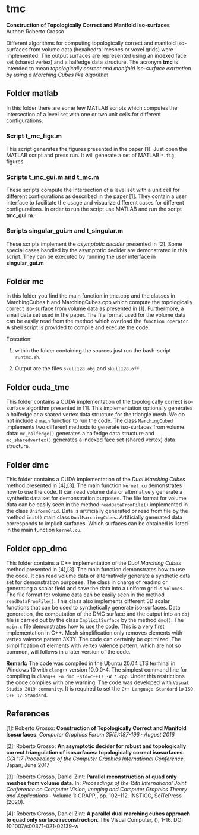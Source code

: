 # tmc

**Construction of Topologically Correct and Manifold Iso-surfaces** \
Author: Roberto Grosso

Different algorithms for computing topologically correct and manifold iso-surfaces from volume data (hexahedral meshes or voxel grids) were implemented. The output surfaces are represented using an indexed face set (shared vertex) and a halfedge data structure. The acronym **tmc** is intended to mean *topologically correct and manifold iso-surface extraction by using a Marching Cubes like algorithm*.

## Folder matlab

In this folder there are some few MATLAB scripts which computes the intersection of a level set with one or two unit cells for different configurations.

### Script t_mc_figs.m

This script generates the figures presented in the paper [1]. Just open the MATLAB script and press run. It will generate a set of  MATLAB `*.fig` figures.

### Scripts t_mc_gui.m and t_mc.m

These scripts compute the intersection of a level set with a unit cell for different configurations as described in the paper [1]. They contain a user interface to facilitate the usage and visualize different cases for different configurations. In order to run the script use MATLAB and run the script **tmc_gui.m**.

### Scripts singular_gui.m and t_singular.m

These scripts implement the *asymptotic decider* presented in [2]. Some special cases handled by the asymptotic decider are demonstrated in this script. They can be executed by running the user interface in **singular_gui.m**

## Folder mc

In this folder you find the main function in tmc.cpp and the classes in MarchingCubes.h and MarchingCubes.cpp which compute the topologically correct iso-surface from volume data as presented in [1]. Furthermore, a small data set used in the paper. The file format used for the volume data can be easily read from the method which overload the `function operator`. A shell script is provided to compile and execute the code.

Execution:  

1) within the folder containing the sources just run the bash-script `runtmc.sh`.

2) Output are the files `skull128.obj` and `skull128.off`.

## Folder cuda_tmc

This folder contains a CUDA implementation of the topologically correct iso-surface algorithm presented in [1]. This implementation optionally generates a halfedge or a shared vertex data structure for the triangle mesh. We do not include a `main` function to run the code. The class `MarchingCubed` implements two different methods to generate iso-surfaces from volume data: `mc_halfedge()` generates a halfedge data structure and `mc_sharedvertex()` generates a indexed face set (shared vertex) data structure.

## Folder dmc

This folder contains a CUDA implementation of the *Dual Marching Cubes* method presented in [4],[3]. The main function
`kernel.cu` demonstrates how to use the code. It can read volume data or alternatively generate a synthetic data set for demonstration purposes. The file format for volume data can be easily seen in the method `readDataFromFile()` implemented in the class `UniformGrid`. Data is artificially generated or read from file by the method `init()` main class `DualMarchingCubes`. Artificially generated
data corresponds to implicit surfaces. Which surfaces can be obtained is listed in the main function `kernel.cu`.

## Folder cpp_dmc

This folder contains a C++ implementation of the *Dual Marching Cubes* method presented in [4],[3]. The main function demonstrates how to use the code. It can read volume data or alternatively generate a synthetic data set for demonstration purposes. The class in charge of reading or generating a scalar field and save the data into a uniform grid is `Volumes`. The file format for volume data can be easily seen in the method `readDataFromFile()`. This class also implements different 3D scalar functions that can be used to synthetically generate iso-surfaces. Data generation, the computation of the DMC surface and the output into an `obj` file is carried out by the class `ImplicitSurface` by the method `dmc()`. The `main.c` file demonstrates how to use the code. This is a very first implementation in C++. Mesh simplification only removes elements with vertex valence pattern 3X3Y. The code can certainly be optimized. The simplification of elements with vertex valence pattern, which are not so common, will follows in a later version of the code.

**Remark:**
The code was compiled in the Ubuntu 20.04 LTS terminal in Windows 10 with `clang++` version 10.0.0-4. The simplest command line for compiling is `clang++ -o dmc -std=c++17 -W *.cpp`. Under this restrictions the code compiles with one warning. The code was developed with `Visual Studio 2019 community`. It is required to set the `C++ Language Standard`  to `ISO C++ 17 Standard`.


## References
[1]: Roberto Grosso: **Construction of Topologically Correct and Manifold Isosurfaces**. *Computer Graphics Forum 35(5):187-196 · August 2016*

[2]: Roberto Grosso: **An asymptotic decider for robust and topologically correct triangulation of isosurfaces: topologically correct isosurfaces**. *CGI '17 Proceedings of the Computer Graphics International Conference*. Japan, June 2017

[3]: Roberto Grosso, Daniel Zint: **Parallel reconstruction of quad only meshes
from volume data**. In: *Proceedings of the 15th International Joint
Conference on Computer Vision, Imaging and Computer Graphics
Theory and Applications* - Volume 1: GRAPP,, pp. 102–112.
INSTICC, SciTePress (2020).

[4]: Roberto Grosso, Daniel Zint:
**A parallel dual marching cubes approach to quad only surface reconstruction**.
The Visual Computer, (), 1-16.
DOI 10.1007/s00371-021-02139-w
